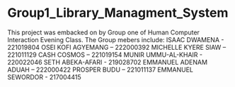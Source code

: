 # Group1_Library_Managment_System
This project was embacked on by Group one of Human Computer Interaction Evening Class. 
The Group mebers include:
ISAAC DWAMENA - 221019804
OSEI KOFI AGYEMANG – 222000392
MICHELLE KYERE SIAW – 221011129
CASH COSMOS – 221019154
MUNIR UMMU-AL-KHAIR - 220022046
SETH ABEKA-AFARI - 219028702
EMMANUEL ADENAM ADUAH – 222000422
PROSPER BUDU – 221011137
EMMANUEL SEWORDOR - 217004415
